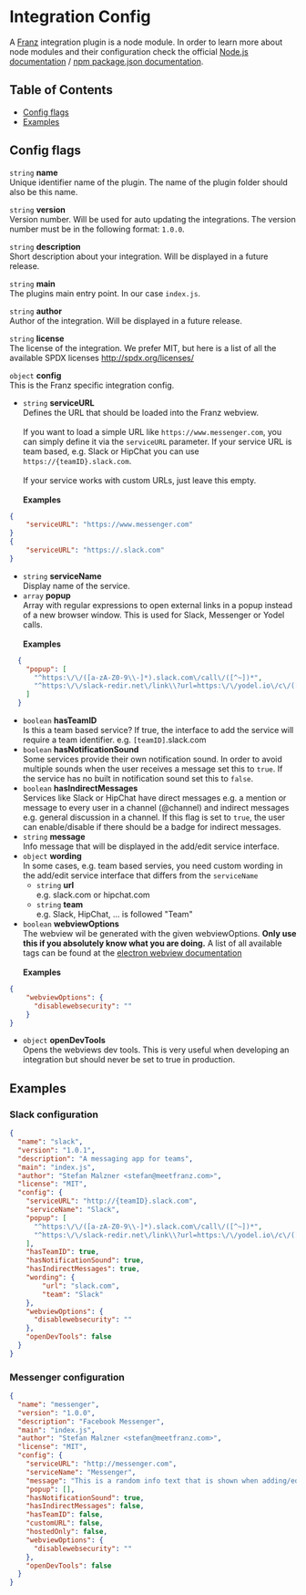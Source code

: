 # Integration Config

A [Franz](http://meetfranz.com) integration plugin is a node module. In order to learn more about node modules and their configuration check the official [Node.js documentation](https://nodejs.org/api/modules.html) / [npm package.json documentation](https://docs.npmjs.com/files/package.json).

## Table of Contents
* [Config flags](#user-content-config-flags)
* [Examples](#user-content-examples)

## Config flags

`string` **name**<br />
Unique identifier name of the plugin. The name of the plugin folder should also be this name.

`string` **version**<br />
Version number. Will be used for auto updating the integrations. The version number must be in the following format: `1.0.0`.

`string` **description**<br />
Short description about your integration. Will be displayed in a future release.

`string` **main**<br />
The plugins main entry point. In our case `index.js`.

`string` **author**<br />
Author of the integration. Will be displayed in a future release.

`string` **license**<br />
The license of the integration. We prefer MIT, but here is a list of all the available SPDX licenses http://spdx.org/licenses/

`object` **config**<br />
This is the Franz specific integration config.

* `string` **serviceURL**<br/>
Defines the URL that should be loaded into the Franz webview.
<br /><br />
If you want to load a simple URL like `https://www.messenger.com`, you can simply define it via the `serviceURL` parameter. If your service URL is team based, e.g. Slack or HipChat you can use `https://{teamID}.slack.com`.
<br /><br />
If your service works with custom URLs, just leave this empty.
<br /><br />
**Examples**
```json
{
    "serviceURL": "https://www.messenger.com"
}
{
    "serviceURL": "https://.slack.com"
}
```
* `string` **serviceName**<br/>
Display name of the service.
* `array` **popup**<br/>
Array with regular expressions to open external links in a popup instead of a new browser window. This is used for Slack, Messenger or Yodel calls.
<br /><br />
**Examples**
```json
  {
    "popup": [
      "^https:\/\/([a-zA-Z0-9\\-]*).slack.com\/call\/([^~])*",
      "^https:\/\/slack-redir.net\/link\\?url=https:\/\/yodel.io\/c\/([^~])*"
    ]
  }
```
* `boolean` **hasTeamID**<br />
Is this a team based service? If true, the interface to add the service will require a team identifier. e.g. `[teamID]`.slack.com
* `boolean` **hasNotificationSound**<br />
Some services provide their own notification sound. In order to avoid multiple sounds when the user receives a message set this to `true`. If the service has no built in notification sound set this to `false`.
* `boolean` **hasIndirectMessages**<br />
Services like Slack or HipChat have direct messages e.g. a mention or message to every user in a channel (@channel) and indirect messages e.g. general discussion in a channel. If this flag is set to `true`, the user can enable/disable if there should be a badge for indirect messages.
* `string` **message**<br />
Info message that will be displayed in the add/edit service interface.
* `object` **wording**<br />
In some cases, e.g. team based servies, you need custom wording in the add/edit service interface that differs from the `serviceName`
  * `string` **url**<br />
  e.g. slack.com or hipchat.com
  * `string` **team**<br />
  e.g. Slack, HipChat, ... is followed "Team"
* `boolean` **webviewOptions**<br />
The webview wil be generated with the given webviewOptions. **Only use this if you absolutely know what you are doing.** A list of all available tags can be found at the [electron webview documentation](http://electron.atom.io/docs/api/web-view-tag/#tag-attributes)<br /><br />
**Examples**
```json
{
    "webviewOptions": {
      "disablewebsecurity": ""
    }
}
```
* `object` **openDevTools**<br />
Opens the webviews dev tools. This is very useful when developing an integration but should never be set to true in production.


## Examples
### Slack configuration
```json
{
  "name": "slack",
  "version": "1.0.1",
  "description": "A messaging app for teams",
  "main": "index.js",
  "author": "Stefan Malzner <stefan@meetfranz.com>",
  "license": "MIT",
  "config": {
    "serviceURL": "http://{teamID}.slack.com",
    "serviceName": "Slack",
    "popup": [
      "^https:\/\/([a-zA-Z0-9\\-]*).slack.com\/call\/([^~])*",
      "^https:\/\/slack-redir.net\/link\\?url=https:\/\/yodel.io\/c\/([^~])*"
    ],
    "hasTeamID": true,
    "hasNotificationSound": true,
    "hasIndirectMessages": true,
    "wording": {
        "url": "slack.com",
        "team": "Slack"
    },
    "webviewOptions": {
      "disablewebsecurity": ""
    },
    "openDevTools": false
  }
}
```

### Messenger configuration
```json
{
  "name": "messenger",
  "version": "1.0.0",
  "description": "Facebook Messenger",
  "main": "index.js",
  "author": "Stefan Malzner <stefan@meetfranz.com>",
  "license": "MIT",
  "config": {
    "serviceURL": "http://messenger.com",
    "serviceName": "Messenger",
    "message": "This is a random info text that is shown when adding/editing a service",
    "popup": [],
    "hasNotificationSound": true,
    "hasIndirectMessages": false,
    "hasTeamID": false,
    "customURL": false,
    "hostedOnly": false,
    "webviewOptions": {
      "disablewebsecurity": ""
    },
    "openDevTools": false
  }
}

```
